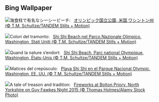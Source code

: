 ## Bing Wallpaper
![](https://www.bing.com/th?id=OHR.ShiShiBeach_JA-JP1245886715_UHD.jpg&w=1000)海食柱で有名なシーシービーチ:&nbsp;&ensp;[オリンピック国立公園, 米国 ワシントン州 (© T.M. Schultze/TANDEM Stills + Motion)](https://www.bing.com/th?id=OHR.ShiShiBeach_JA-JP1245886715_UHD.jpg)
<br><br/>
![](https://www.bing.com/th?id=OHR.ShiShiBeach_IT-IT3649802386_UHD.jpg&w=1000)Colori del tramonto:&nbsp;&ensp;[Shi Shi Beach nel Parco Nazionale Olimpico, Washington, Stati Uniti (© T.M. Schultze/TANDEM Stills + Motion)](https://www.bing.com/th?id=OHR.ShiShiBeach_IT-IT3649802386_UHD.jpg)
<br><br/>
![](https://www.bing.com/th?id=OHR.ShiShiBeach_FR-FR6500831097_UHD.jpg&w=1000)Quand la nature s’endort:&nbsp;&ensp;[Shi Shi Beach, Parc national Olympique, Washington, États-Unis (© T.M. Schultze/TANDEM Stills + Motion)](https://www.bing.com/th?id=OHR.ShiShiBeach_FR-FR6500831097_UHD.jpg)
<br><br/>
![](https://www.bing.com/th?id=OHR.ShiShiBeach_ES-ES1047893586_UHD.jpg&w=1000)Matices del crepúsculo:&nbsp;&ensp;[Playa Shi Shi en el Parque Nacional Olympic, Washington, EE. UU. (© T.M. Schultze/TANDEM Stills + Motion)](https://www.bing.com/th?id=OHR.ShiShiBeach_ES-ES1047893586_UHD.jpg)
<br><br/>
![](https://www.bing.com/th?id=OHR.GuyFawkes2024_EN-GB5116542164_UHD.jpg&w=1000)A tale of treason and tradition:&nbsp;&ensp;[Fireworks at Bolton Priory, North Yorkshire on Guy Fawkes Night 2015 (© Thomas Holmes/Alamy Stock Photo)](https://www.bing.com/th?id=OHR.GuyFawkes2024_EN-GB5116542164_UHD.jpg)
<br><br/>
